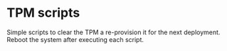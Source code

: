 # TPM scripts
Simple scripts to clear the TPM a re-provision it for the next deployment. Reboot the system after executing each script.


